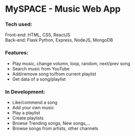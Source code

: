 # MySPACE - Music Web App

### Tech used: 

Front-end: HTML, CSS, ReactJS   
Back-end: Flask Python, Express, NodeJS, MongoDB  

### Features:
- Play music, change volumn, loop, random, next/prev song
- Search music from YouTube
- Add/remove song to/from current playlist
- Get data of a song/playlist

### In Development:
- Like/commend a song
- Add your own music
- Play a playlist
- Create playlists
- Browse Trending songs, New songs,...
- Browse songs from artists, other channels
